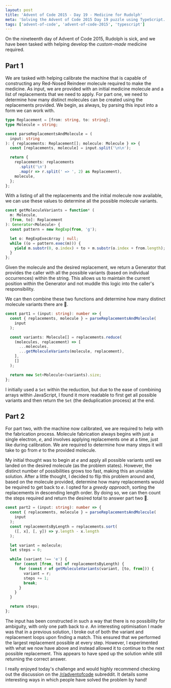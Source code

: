 ```yaml
---
layout: post
title: 'Advent of Code 2015 - Day 19 - Medicine for Rudolph'
meta: 'Solving the Advent of Code 2015 Day 19 puzzle using TypeScript.'
tags: ['advent-of-code', 'advent-of-code-2015', 'typescript']
---
```


On the nineteenth day of Advent of Code 2015, Rudolph is sick, and we have been tasked with helping develop the _custom-made_ medicine required.

<!--more-->

## Part 1

We are tasked with helping calibrate the machine that is capable of constructing any Red-Nosed Reindeer molecule required to make the medicine.
As input, we are provided with an initial medicine molecule and a list of replacements that we need to apply.
For part one, we need to determine how many distinct molecules can be created using the replacements provided.
We begin, as always, by parsing this input into a form we can work with.

```typescript
type Replacement = [from: string, to: string];
type Molecule = string;

const parseReplacementsAndMolecule = (
  input: string
): { replacements: Replacement[]; molecule: Molecule } => {
  const [replacements, molecule] = input.split('\n\n');

  return {
    replacements: replacements
      .split('\n')
      .map(r => r.split(' => ', 2) as Replacement),
    molecule,
  };
};
```

With a listing of all the replacements and the initial molecule now available, we can use these values to determine all the possible molecule variants.

```typescript
const getMoleculeVariants = function* (
  m: Molecule,
  [from, to]: Replacement
): Generator<Molecule> {
  const pattern = new RegExp(from, 'g');

  let o: RegExpExecArray | null;
  while ((o = pattern.exec(m))) {
    yield m.substr(0, o.index) + to + m.substr(o.index + from.length);
  }
};
```

Given the molecule and the desired replacement, we return a Generator that provides the caller with all the possible variants (based on individual occurrences) within the string.
This allows us to maintain the current position within the Generator and not muddle this logic into the caller's responsibility.

We can then combine these two functions and determine how many distinct molecule variants there are 🌟.

```typescript
const part1 = (input: string): number => {
  const { replacements, molecule } = parseReplacementsAndMolecule(
    input
  );

  const variants: Molecule[] = replacements.reduce(
    (molecules, replacement) => [
      ...molecules,
      ...getMoleculeVariants(molecule, replacement),
    ],
    []
  );

  return new Set<Molecule>(variants).size;
};
```

I initially used a `Set` within the reduction, but due to the ease of combining arrays within JavaScript, I found it more readable to first get all possible variants and then return the `Set` (the deduplication process) at the end.

## Part 2

For part two, with the machine now calibrated, we are required to help with the fabrication process.
Molecule fabrication always begins with just a single electron, _e_, and involves applying replacements one at a time, just like during calibration.
We are required to determine how many steps it will take to go from _e_ to the provided molecule.

My initial thought was to begin at _e_ and apply all possible variants until we landed on the desired molecule (as the problem states).
However, the distinct number of possibilities grows too fast, making this an unviable solution.
After a little thought, I decided to flip this problem around and, based on the molecule provided, determine how many replacements would be required to get back to _e_.
I opted for a _greedy approach_, sorting the replacements in descending length order.
By doing so, we can then count the steps required and return the desired total to answer part two 🌟.

```typescript
const part2 = (input: string): number => {
  const { replacements, molecule } = parseReplacementsAndMolecule(
    input
  );
  const replacementsByLength = replacements.sort(
    ([, x], [, y]) => y.length - x.length
  );

  let variant = molecule;
  let steps = 0;

  while (variant !== 'e') {
    for (const [from, to] of replacementsByLength) {
      for (const r of getMoleculeVariants(variant, [to, from])) {
        variant = r;
        steps += 1;
        break;
      }
    }
  }

  return steps;
};
```

The input has been constructed in such a way that there is no possibility for ambiguity, with only one path back to _e_.
An interesting optimisation I made was that in a previous solution, I broke out of both the variant and replacement loops upon finding a match.
This ensured that we performed the largest replacement possible at every step.
However, I experimented with what we now have above and instead allowed it to continue to the next possible replacement.
This appears to have sped up the solution while still returning the correct answer.

I really enjoyed today's challenge and would highly recommend checking out the discussion on the [/r/adventofcode](https://www.reddit.com/r/adventofcode/comments/3xflz8/day_19_solutions/) subreddit.
It details some interesting ways in which people have solved the problem by hand!
